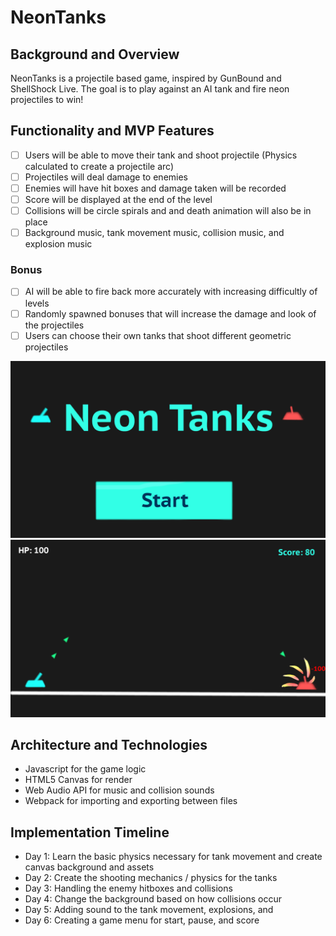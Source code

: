 # NeonTanks

## Background and Overview

NeonTanks is a projectile based game, inspired by GunBound and ShellShock Live. The goal is to play against an AI tank and fire neon projectiles to win!


## Functionality and MVP Features
* [ ] Users will be able to move their tank and shoot projectile (Physics calculated to create a projectile arc)
* [ ] Projectiles will deal damage to enemies
* [ ] Enemies will have hit boxes and damage taken will be recorded
* [ ] Score will be displayed at the end of the level
* [ ] Collisions will be circle spirals and and death animation will also be in place
* [ ] Background music, tank movement music, collision music, and explosion music

### Bonus 
* [ ] AI will be able to fire back more accurately with increasing difficultly of levels
* [ ] Randomly spawned bonuses that will increase the damage and look of the projectiles 
* [ ] Users can choose their own tanks that shoot different geometric projectiles

![StartUp Page](images/startuppageneon.png)
![Preview Page](images/neontankspreview.png)

## Architecture and Technologies
  * Javascript for the game logic 
  * HTML5 Canvas for render
  * Web Audio API for music and collision sounds 
  * Webpack for importing and exporting between files

## Implementation Timeline
  * Day 1: Learn the basic physics necessary for tank movement and create canvas background and assets
  * Day 2: Create the shooting mechanics / physics for the tanks 
  * Day 3: Handling the enemy hitboxes and collisions
  * Day 4: Change the background based on how collisions occur
  * Day 5: Adding sound to the tank movement, explosions, and 
  * Day 6: Creating a game menu for start, pause, and score 